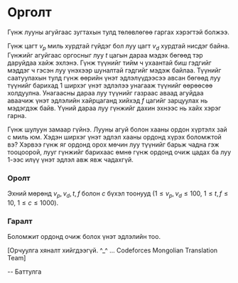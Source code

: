 Орголт
======
Гүнж лууны агуйгаас зугтахын тулд төлөвлөгөө гаргах хэрэгтэй болжээ.

Гүнж цагт $v_p$ миль хурдтай гүйдэг бол луу цагт $v_d$   хурдтай нисдэг байна.
Гүнжийг агуйгаас оргосныг луу $t$ цагын дараа мэдэх бөгөөд тэр даруйдаа хайж
эхлэнэ. Гүнж түүнийг тийм ч ухаантай биш гэдгийг мэддэг ч гэсэн луу үнэхээр
шуналтай гэдгийг мэдэж байлаа. Түүнийг саатуулахын тулд гүнж өөрийн үнэт
эдлэлүүдээсээ авсан бөгөөд луу түүнийг барихад 1 ширхэг үнэт эдлэлээ унагааж
түүнийг өөрөөсөө холдуулна. Унагаасны дараа луу түүнийг газраас аваад агуйдаа
аваачиж үнэт эдлэлийн хайрцаганд хийхэд $f$ цагийг зарцуулах нь мэдэгдэж байв.
Үүний дараа луу гүнжийг дахин эхнээс нь хайх хэрэг гарна.

Гүнж шулуун замаар гүйнэ. Лууны агуй болон хааны ордон хүртэлх зай c миль
юм. Хэдэн ширхэг үнэт эдлэл хааны ордонд хүрэх боломжтой вэ? Хэрвээ гүнж яг
ордонд орох мөчин луу түүнийг барьж чадна гэж тооцоорой, лууг гүнжийг барихаас
өмнө гүнж ордонд очиж цадах ба луу 1-ээс илүү үнэт эдлэл авж явж чадахгүй.


### Оролт
Эхний мөрөнд $v_p$, $v_d$, $t$, $f$  болон $c$ бүхэл тоонууд ($1 ≤ v_p$, $v_d ≤ 100$, $1 ≤ t, f ≤ 10$, $1 ≤ c ≤ 1000$).


### Гаралт
Боломжит ордонд очиж болох үнэт эдлэлийн тоо.

[Орчуулга хяналт хийгдээгүй. ^_^ ... Codeforces Mongolian Translation Team]

-- Баттулга
